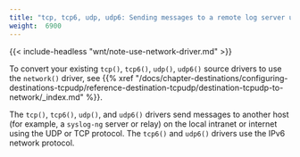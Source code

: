 ```yaml
---
title: "tcp, tcp6, udp, udp6: Sending messages to a remote log server using the legacy BSD-syslog protocol (tcp(), udp() drivers)"
weight:  6900
---
```

<!-- DISCLAIMER: This file is based on the syslog-ng Open Source Edition documentation https://github.com/balabit/syslog-ng-ose-guides/commit/2f4a52ee61d1ea9ad27cb4f3168b95408fddfdf2 and is used under the terms of The syslog-ng Open Source Edition Documentation License. The file has been modified by Axoflow. -->

{{< include-headless "wnt/note-use-network-driver.md" >}}

To convert your existing `tcp()`, `tcp6()`, `udp()`, `udp6()` source drivers to use the `network()` driver, see {{% xref "/docs/chapter-destinations/configuring-destinations-tcpudp/reference-destination-tcpudp/destination-tcpudp-to-network/_index.md" %}}.

The `tcp()`, `tcp6()`, `udp()`, and `udp6()` drivers send messages to another host (for example, a `syslog-ng` server or relay) on the local intranet or internet using the UDP or TCP protocol. The `tcp6()` and `udp6()` drivers use the IPv6 network protocol.
